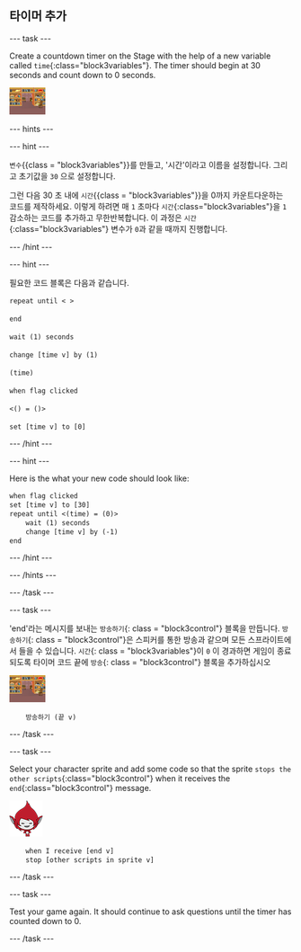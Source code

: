 ## 타이머 추가

\--- task \---

Create a countdown timer on the Stage with the help of a new variable called `time`{:class="block3variables"}. The timer should begin at 30 seconds and count down to 0 seconds.

![무대 스프라이트](images/stage-sprite.png)

\--- hints \---

\--- hint \---

`변수`{{class = "block3variables"}}를 만들고, '시간'이라고 이름을 설정합니다. 그리고 초기값을 `30` 으로 설정합니다.

그런 다음 30 초 내에 `시간`{{class = "block3variables"}}을 0까지 카운트다운하는 코드를 제작하세요. 이렇게 하려면 매 `1` 초마다 `시간`{:class="block3variables"}을 `1` 감소하는 코드를 추가하고 무한반복합니다. 이 과정은 `시간`{:class="block3variables"} 변수가 `0`과 같을 때까지 진행합니다.

\--- /hint \---

\--- hint \---

필요한 코드 블록은 다음과 같습니다.

```blocks3
repeat until < >

end

wait (1) seconds

change [time v] by (1)

(time)

when flag clicked

<() = ()>

set [time v] to [0]
```

\--- /hint \---

\--- hint \---

Here is the what your new code should look like:

```blocks3
when flag clicked
set [time v] to [30]
repeat until <(time) = (0)>
    wait (1) seconds
    change [time v] by (-1)
end
```

\--- /hint \---

\--- /hints \---

\--- /task \---

\--- task \---

'end'라는 메시지를 보내는 `방송하기`{: class = "block3control"} 블록을 만듭니다. `방송하기`{: class = "block3control"}은 스피커를 통한 방송과 같으며 모든 스프라이트에서 들을 수 있습니다. `시간`{: class = "block3variables"}이 `0` 이 경과하면 게임이 종료되도록 타이머 코드 끝에 `방송`{: class = "block3control"} 블록을 추가하십시오

![무대 스프라이트](images/stage-sprite.png)

```blocks3
    방송하기 (끝 v)
```

\--- /task \---

\--- task \---

Select your character sprite and add some code so that the sprite `stops the other scripts`{:class="block3control"} when it receives the `end`{:class="block3control"} message.

![기가 스프라이트](images/giga-sprite.png)

```blocks3
    when I receive [end v]
    stop [other scripts in sprite v]
```

\--- /task \---

\--- task \---

Test your game again. It should continue to ask questions until the timer has counted down to 0.

\--- /task \---